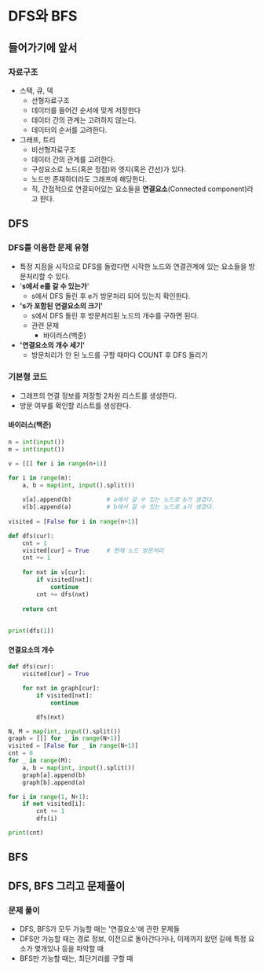 # DFS와 BFS

## 들어가기에 앞서

### 자료구조

- 스택, 큐, 덱 
  - 선형자료구조
  - 데이터를 들어간 순서에 맞게 저장한다
  - 데이터 간의 관계는 고려하지 않는다.
  - 데이터의 순서를 고려한다.
- 그래프, 트리
  - 비선형자료구조
  - 데이터 간의 관계를 고려한다.
  - 구성요소로 노드(혹은 정점)와 엣지(혹은 간선)가 있다.
  - 노드만 존재하더라도 그래프에 해당한다.
  - 직, 간접적으로 연결되어있는 요소들을 **연결요소**(Connected component)라고 한다.





## DFS

### DFS를 이용한 문제 유형

- 특정 지점을 시작으로 DFS를 돌렸다면 시작한 노드와 연결관계에 있는 요소들을 방문처리할 수 있다.
- '**s에서 e를 갈 수 있는가**'
  - s에서 DFS 돌린 후 e가 방문처리 되어 있는지 확인한다.
- **'s가 포함된 연결요소의 크기'**
  - s에서 DFS 돌린 후 방문처리된 노드의 개수를 구하면 된다.
  - 관련 문제
    - 바이러스(백준)
- **'연결요소의 개수 세기'**
  - 방문처리가 안 된 노드를 구할 때마다 COUNT 후 DFS 돌리기



### 기본형 코드

- 그래프의 연결 정보를 저장할 2차원 리스트를 생성한다.
- 방문 여부를 확인할 리스트를 생성한다.


#### 바이러스(백준)

``` python
n = int(input())
m = int(input())

v = [[] for i in range(n+1)]

for i in range(m):
    a, b = map(int, input().split())
    
    v[a].append(b)			# a에서 갈 수 있는 노드로 b가 생겼다.
    v[b].append(a)			# b에서 갈 수 있는 노드로 a가 생겼다.
    
visited = [False for i in range(n+1)]

def dfs(cur):
    cnt = 1
    visited[cur] = True		# 현재 노드 방문처리
    cnt += 1
    
    for nxt in v[cur]: 
        if visited[nxt]:
            continue
        cnt += dfs(nxt)
        	
    return cnt
        
        
print(dfs(1))
```



#### 연결요소의 개수

``` python
def dfs(cur):
    visited[cur] = True

    for nxt in graph[cur]:
        if visited[nxt]:
            continue

        dfs(nxt)

N, M = map(int, input().split())
graph = [[] for _ in range(N+1)]
visited = [False for _ in range(N+1)]
cnt = 0
for _ in range(M):
    a, b = map(int, input().split())
    graph[a].append(b)
    graph[b].append(a)

for i in range(1, N+1):
    if not visited[i]:
        cnt += 1
        dfs(i)

print(cnt)
```





## BFS



## DFS, BFS 그리고 문제풀이

### 문제 풀이

- DFS, BFS가 모두 가능할 때는 '연결요소'에 관한 문제들 
- DFS만 가능할 때는 경로 정보, 이전으로 돌아간다거나, 이제까지 왔떤 길에 특정 요소가 몇개있나 등을 파악할 때
- BFS만 가능할 때는, 최단거리를 구할 때